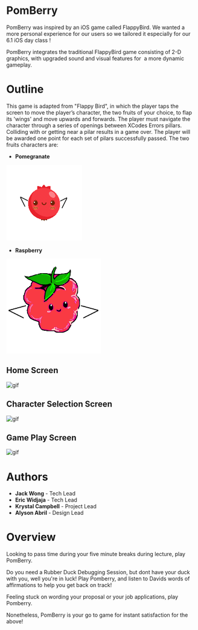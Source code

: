 # PomBerry

PomBerry was inspired by an iOS game called FlappyBird. We wanted a more personal experience for our users so we tailored it especially for our 6.1 iOS day class ! 

PomBerry integrates the traditional FlappyBird game consisting of 2-D graphics, with upgraded sound and visual features for  a more dynamic gameplay.


# Outline

This game is adapted from "Flappy Bird", in which the player taps the screen to move the player’s character, the two fruits of your choice, to flap its 'wings' and move upwards and forwards. The player must navigate the character through a series of openings between XCodes Errors pillars. Colliding with or getting near a pilar results in a game over. The player will be awarded one point for each set of pilars successfully passed. The two fruits characters are:

- **Pomegranate**

![](pomWingsUp.png)

- **Raspberry** 

![](raspWings.png)


## Home Screen
![gif](https://media.giphy.com/media/kDrAP2mdqAFATA7r64/giphy.gif)

## Character Selection Screen
![gif](https://media.giphy.com/media/Xc4GWc0116mMPOmucj/giphy.gif)

## Game Play Screen
![gif](https://media.giphy.com/media/gLdJvT4H2wsETkn81p/giphy.gif)

# Authors

- **Jack Wong** - Tech Lead
- **Eric Widjaja** - Tech Lead
- **Krystal Campbell** - Project Lead
- **Alyson Abril** - Design Lead

# Overview

Looking to pass time during your five minute breaks during lecture, play PomBerry.

Do you need a Rubber Duck Debugging Session, but dont have your duck with you, well you're in luck! Play Pomberry, and listen to Davids words of affirmations to help you get back on track!

Feeling stuck on wording your proposal or your job applications, play Pomberry.

Nonetheless, PomBerry is your go to game for instant satisfaction for the above!
